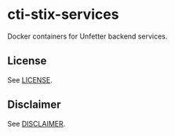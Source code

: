 # cti-stix-services
Docker containers for Unfetter backend services.

## License 
See [LICENSE](LICENSE.md).

## Disclaimer
See [DISCLAIMER](DISCLAIMER.md).